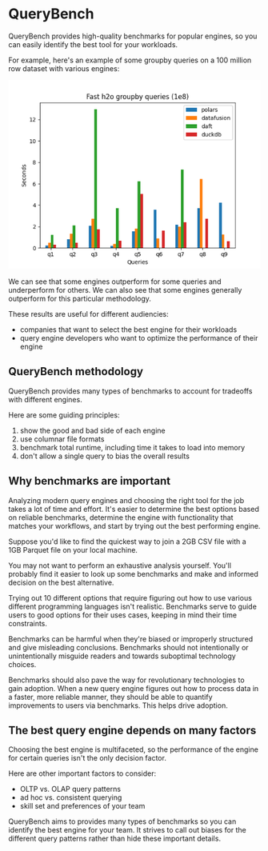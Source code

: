 # QueryBench

QueryBench provides high-quality benchmarks for popular engines, so you can easily identify the best tool for your workloads.

For example, here's an example of some groupby queries on a 100 million row dataset with various engines:

![](./images/groupby-fast-1e8.png)

We can see that some engines outperform for some queries and underperform for others.  We can also see that some engines generally outperform for this particular methodology.

These results are useful for different audiencies:

* companies that want to select the best engine for their workloads
* query engine developers who want to optimize the performance of their engine

## QueryBench methodology

QueryBench provides many types of benchmarks to account for tradeoffs with different engines.

Here are some guiding principles:

1. show the good and bad side of each engine
1. use columnar file formats
2. benchmark total runtime, including time it takes to load into memory
3. don't allow a single query to bias the overall results

## Why benchmarks are important

Analyzing modern query engines and choosing the right tool for the job takes a lot of time and effort.  It's easier to determine the best options based on reliable benchmarks, determine the engine with functionality that matches your workflows, and start by trying out the best performing engine.

Suppose you'd like to find the quickest way to join a 2GB CSV file with a 1GB Parquet file on your local machine.

You may not want to perform an exhaustive analysis yourself.  You'll probably find it easier to look up some benchmarks and make and informed decision on the best alternative.

Trying out 10 different options that require figuring out how to use various different programming languages isn't realistic.  Benchmarks serve to guide users to good options for their uses cases, keeping in mind their time constraints.

Benchmarks can be harmful when they're biased or improperly structured and give misleading conclusions.  Benchmarks should not intentionally or unintentionally misguide readers and towards suboptimal technology choices.

Benchmarks should also pave the way for revolutionary technologies to gain adoption.  When a new query engine figures out how to process data in a faster, more reliable manner, they should be able to quantify improvements to users via benchmarks.  This helps drive adoption.

## The best query engine depends on many factors

Choosing the best engine is multifaceted, so the performance of the engine for certain queries isn't the only decision factor.

Here are other important factors to consider:

* OLTP vs. OLAP query patterns
* ad hoc vs. consistent querying
* skill set and preferences of your team

QueryBench aims to provides many types of benchmarks so you can identify the best engine for your team.  It strives to call out biases for the different query patterns rather than hide these important details.
